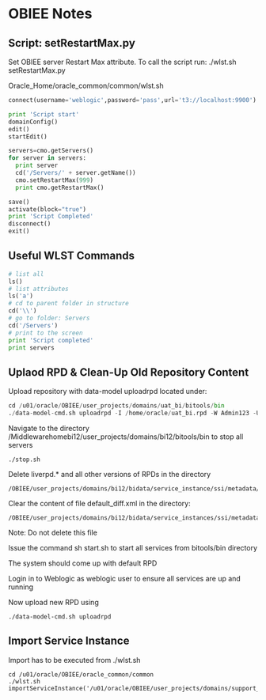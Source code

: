 # OBIEE Notes

## Script: setRestartMax.py
Set OBIEE server Restart Max attribute. To call the script run: ./wlst.sh setRestartMax.py

Oracle_Home/oracle_common/common/wlst.sh

```python
connect(username='weblogic',password='pass',url='t3://localhost:9900')

print 'Script start'
domainConfig()
edit()
startEdit()

servers=cmo.getServers()
for server in servers:
  print server
  cd('/Servers/' + server.getName())
  cmo.setRestartMax(999)
  print cmo.getRestartMax()

save()
activate(block="true")
print 'Script Completed'
disconnect()
exit()
```
## Useful WLST Commands

```python
# list all
ls()
# list attributes
ls('a')
# cd to parent folder in structure
cd('\\')
# go to folder: Servers
cd('/Servers')
# print to the screen
print 'Script completed'
print servers
```

## Uplaod RPD & Clean-Up Old Repository Content

Upload repository with data-model uploadrpd located under:

```Python
cd /u01/oracle/OBIEE/user_projects/domains/uat_bi/bitools/bin
./data-model-cmd.sh uploadrpd -I /home/oracle/uat_bi.rpd -W Admin123 -U weblogic -P pass -SI uat_instance
```

Navigate to the directory /Middlewarehomebi12/user_projects/domains/bi12/bitools/bin to stop all servers

```Shell
./stop.sh 
```
Delete liverpd.* and all other versions of RPDs in the directory 

```Shell
/OBIEE/user_projects/domains/bi12/bidata/service_instance/ssi/metadata/datamodel/customizations          
```

Clear the content of file default_diff.xml in the directory:
```Shell
/OBIEE/user_projects/domains/bi12/bidata/service_instances/ssi/metadata/datamodel/customizations/default
```

Note: Do not delete this file

Issue the command sh start.sh to start all services from bitools/bin directory

The system should come up with default RPD

Login in to Weblogic as weblogic user to ensure all services are up and running

Now upload new RPD using

```Shell
./data-model-cmd.sh uploadrpd
```

## Import Service Instance

Import has to be executed from ./wlst.sh

```Shell
cd /u01/oracle/OBIEE/oracle_common/common
./wlst.sh
importServiceInstance('/u01/oracle/OBIEE/user_projects/domains/support_bi','support_instance','/home/orafexobiee/prod_instance20190725.bar',true,true,true,'Admin123')
```

